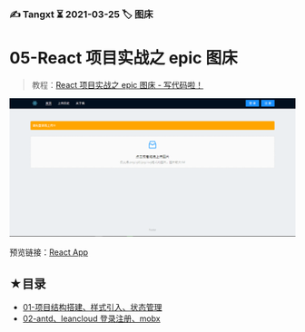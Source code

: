 ### ✍️ Tangxt ⏳ 2021-03-25 🏷️ 图床

# 05-React 项目实战之 epic 图床

> 教程：[React 项目实战之 epic 图床 - 写代码啦！](https://xiedaimala.com/courses/ac836073-90be-495d-a9ee-946364d6612a/random/484bfa8cc2#/common)

![效果](assets/img/2021-03-25-16-28-27.png)

预览链接：[React App](https://jirengu.github.io/epic/#/)

## ★目录

- [01-项目结构搭建、样式引入、状态管理](./01.md)
- [02-antd、leancloud 登录注册、mobx](./02.md)
